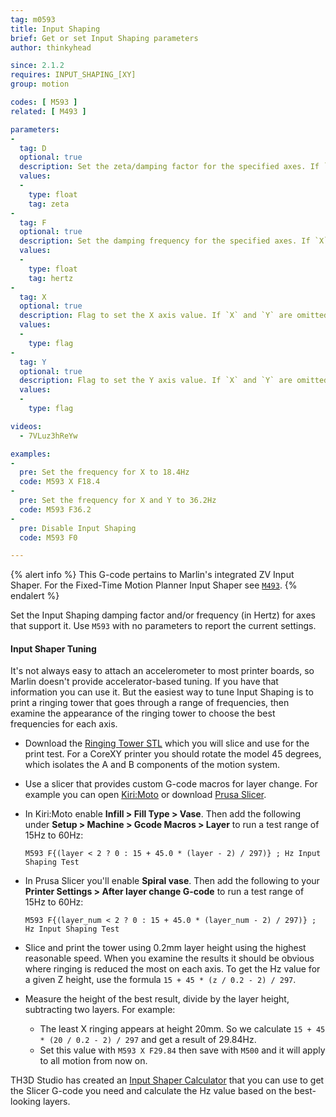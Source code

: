 ```yaml
---
tag: m0593
title: Input Shaping
brief: Get or set Input Shaping parameters
author: thinkyhead

since: 2.1.2
requires: INPUT_SHAPING_[XY]
group: motion

codes: [ M593 ]
related: [ M493 ]

parameters:
-
  tag: D
  optional: true
  description: Set the zeta/damping factor for the specified axes. If `X` and `Y` are omitted, both will be set.
  values:
  -
    type: float
    tag: zeta
-
  tag: F
  optional: true
  description: Set the damping frequency for the specified axes. If `X` and `Y` are omitted, both will be set.
  values:
  -
    type: float
    tag: hertz
-
  tag: X
  optional: true
  description: Flag to set the X axis value. If `X` and `Y` are omitted, both will be set.
  values:
  -
    type: flag
-
  tag: Y
  optional: true
  description: Flag to set the Y axis value. If `X` and `Y` are omitted, both will be set.
  values:
  -
    type: flag

videos:
  - 7VLuz3hReYw

examples:
-
  pre: Set the frequency for X to 18.4Hz
  code: M593 X F18.4
-
  pre: Set the frequency for X and Y to 36.2Hz
  code: M593 F36.2
-
  pre: Disable Input Shaping
  code: M593 F0

---
```

{% alert info %}
This G-code pertains to Marlin's integrated ZV Input Shaper. For the Fixed-Time Motion Planner Input Shaper see [`M493`](/docs/gcode/M493.html).
{% endalert %}

Set the Input Shaping damping factor and/or frequency (in Hertz) for axes that support it. Use `M593` with no parameters to report the current settings.

#### Input Shaper Tuning
It's not always easy to attach an accelerometer to most printer boards, so Marlin doesn't provide accelerator-based tuning. If you have that information you can use it. But the easiest way to tune Input Shaping is to print a ringing tower that goes through a range of frequencies, then examine the appearance of the ringing tower to choose the best frequencies for each axis.

- Download the [Ringing Tower STL](/assets/stl/ringing_tower.stl) which you will slice and use for the print test. For a CoreXY printer you should rotate the model 45 degrees, which isolates the A and B components of the motion system.

- Use a slicer that provides custom G-code macros for layer change. For example you can open [Kiri:Moto](//grid.space/kiri/) or download [Prusa Slicer](//www.prusa3d.com/page/prusaslicer_424).

- In Kiri:Moto enable **Infill > Fill Type > Vase**. Then add the following under **Setup > Machine > Gcode Macros > Layer** to run a test range of 15Hz to 60Hz:

  ```
  M593 F{(layer < 2 ? 0 : 15 + 45.0 * (layer - 2) / 297)} ; Hz Input Shaping Test
  ```

- In Prusa Slicer you'll enable **Spiral vase**. Then add the following to your **Printer Settings > After layer change G-code** to run a test range of 15Hz to 60Hz:

  ```
  M593 F{(layer_num < 2 ? 0 : 15 + 45.0 * (layer_num - 2) / 297)} ; Hz Input Shaping Test
  ```

- Slice and print the tower using 0.2mm layer height using the highest reasonable speed. When you examine the results it should be obvious where ringing is reduced the most on each axis. To get the Hz value for a given Z height, use the formula `15 + 45 * (z / 0.2 - 2) / 297`.

- Measure the height of the best result, divide by the layer height, subtracting two layers. For example:
  - The least X ringing appears at height 20mm. So we calculate `15 + 45 * (20 / 0.2 - 2) / 297` and get a result of 29.84Hz.
  - Set this value with `M593 X F29.84` then save with `M500` and it will apply to all motion from now on.

TH3D Studio has created an [Input Shaper Calculator](//www.th3dstudio.com/marlin-input-shaping-calculator/) that you can use to get the Slicer G-code you need and calculate the Hz value based on the best-looking layers.
